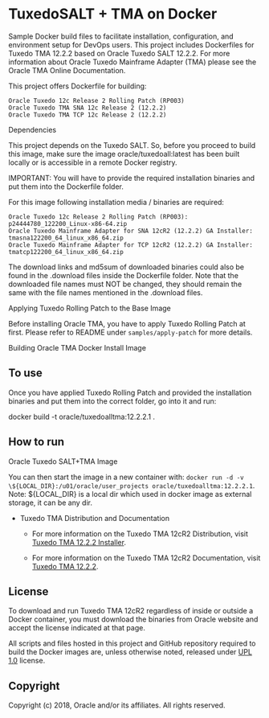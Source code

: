 
TuxedoSALT + TMA on Docker
===============
Sample Docker build files to facilitate installation, configuration, and environment setup for DevOps users. This project includes Dockerfiles for Tuxedo TMA 12.2.2 based on Oracle Tuxedo SALT 12.2.2. For more information about Oracle Tuxedo Mainframe Adapter (TMA) please see the Oracle TMA Online Documentation.

This project offers Dockerfile for building:

    Oracle Tuxedo 12c Release 2 Rolling Patch (RP003)
    Oracle Tuxedo TMA SNA 12c Release 2 (12.2.2)
    Oracle Tuxedo TMA TCP 12c Release 2 (12.2.2)

Dependencies

This project depends on the Tuxedo SALT. So, before you proceed to build this image, make sure the image oracle/tuxedoall:latest has been built locally or is accessible in a remote Docker registry.

IMPORTANT: You will have to provide the required installation binaries and put them into the Dockerfile folder.

For this image following installation media / binaries are required:

    Oracle Tuxedo 12c Release 2 Rolling Patch (RP003): p24444780_122200_Linux-x86-64.zip
    Oracle Tuxedo Mainframe Adapter for SNA 12cR2 (12.2.2) GA Installer: tmasna122200_64_linux_x86_64.zip
    Oracle Tuxedo Mainframe Adapter for TCP 12cR2 (12.2.2) GA Installer: tmatcp122200_64_linux_x86_64.zip

The download links and md5sum of downloaded binaries could also be found in the .download files inside the Dockerfile folder. Note that the downloaded file names must NOT be changed, they should remain the same with the file names mentioned in the .download files.

Applying Tuxedo Rolling Patch to the Base Image

Before installing Oracle TMA, you have to apply Tuxedo Rolling Patch at first. Please refer to README under `samples/apply-patch` for more details.

Building Oracle TMA Docker Install Image
## To use
Once you have applied Tuxedo Rolling Patch and provided the installation binaries and put them into the correct folder, go into it and run:

docker build -t oracle/tuxedoalltma:12.2.2.1 .

## How to run
Oracle Tuxedo SALT+TMA Image

You can then start the image in a new container with: ``docker run -d -v \${LOCAL_DIR}:/u01/oracle/user_projects oracle/tuxedoalltma:12.2.2.1``.
Note: \${LOCAL_DIR} is a local dir which used in docker image as external storage, it can be any dir.

 * Tuxedo TMA Distribution and Documentation
   - For more information on the Tuxedo TMA 12cR2 Distribution, visit [Tuxedo TMA 12.2.2 Installer](http://www.oracle.com/technetwork/middleware/tuxedo/downloads/index.html).

   - For more information on the Tuxedo TMA 12cR2 Documentation, visit [Tuxedo TMA 12.2.2](http://docs.oracle.com/cd/E72452_01/tuxedo/docs1222/interm/mainfrm.html).

## License
To download and run Tuxedo TMA 12cR2 regardless of inside or outside a Docker container, you must download the binaries from Oracle website and accept the license indicated at that page.

All scripts and files hosted in this project and GitHub repository required to build the Docker images are, unless otherwise noted, released under [UPL 1.0](https://oss.oracle.com/licenses/upl/) license.

## Copyright
Copyright (c) 2018, Oracle and/or its affiliates. All rights reserved.
